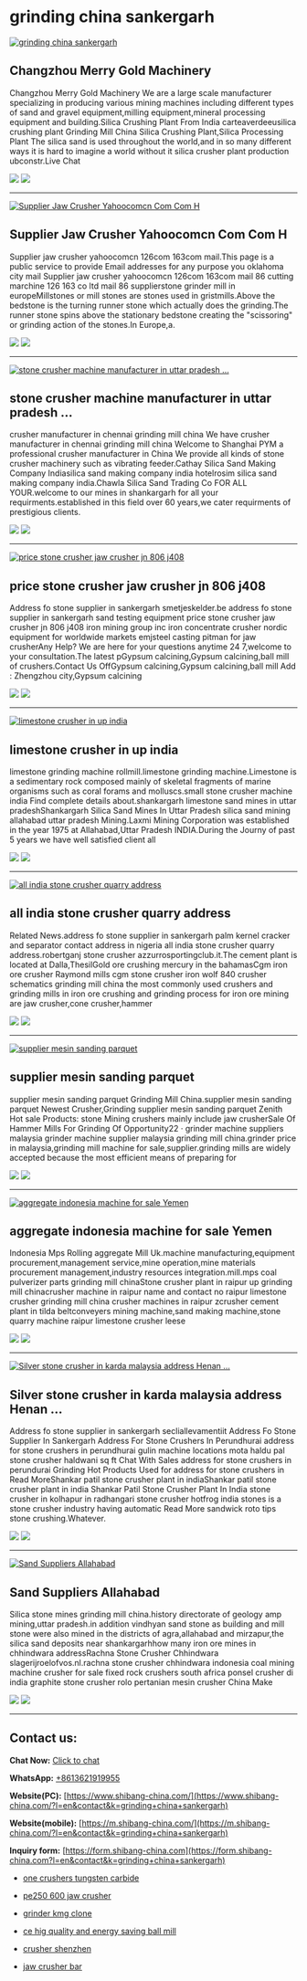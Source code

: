# grinding china sankergarh

<a href="https://swt.shibang-china.com/?l=en&img&k=grinding+china+sankergarh" target="_blank">![grinding china sankergarh](http://static.shibang-china.com/all-800x300/1398.jpg)</a>

## Changzhou Merry Gold Machinery
Changzhou Merry Gold Machinery We are a large scale manufacturer specializing in producing various mining machines including different types of sand and gravel equipment,milling equipment,mineral processing equipment and building.Silica Crushing Plant From India carteaverdeeusilica crushing plant Grinding Mill China Silica Crushing Plant,Silica Processing Plant The silica sand is used throughout the world,and in so many different ways it is hard to imagine a world without it silica crusher plant production ubconstr.Live Chat


<a href="https://whatsapp.shibangsoft.com/WhatsApp.php" target="_blank" title="WhatsApp">![](http://static.shibang-china.com/icon/whatsapp.png)</a> <a href="https://swt.shibang-china.com/?l=en&icon&k=grinding+china+sankergarh" target="_blank">![](http://static.shibang-china.com/icon/chat-en.png)</a>

---

<a href="https://swt.shibang-china.com/?l=en&img&k=grinding+china+sankergarh" target="_blank">![Supplier Jaw Crusher Yahoocomcn Com Com H](http://static.shibang-china.com/all-800x300/315.jpg)</a>

## Supplier Jaw Crusher Yahoocomcn Com Com H
Supplier jaw crusher yahoocomcn 126com 163com mail.This page is a public service to provide Email addresses for any purpose you oklahoma city mail Supplier jaw crusher yahoocomcn 126com 163com mail 86 cutting marchine 126 163 co ltd mail 86 supplierstone grinder mill in europeMillstones or mill stones are stones used in gristmills.Above the bedstone is the turning runner stone which actually does the grinding.The runner stone spins above the stationary bedstone creating the &quot;scissoring&quot; or grinding action of the stones.In Europe,a.


<a href="https://whatsapp.shibangsoft.com/WhatsApp.php" target="_blank" title="WhatsApp">![](http://static.shibang-china.com/icon/whatsapp.png)</a> <a href="https://swt.shibang-china.com/?l=en&icon&k=grinding+china+sankergarh" target="_blank">![](http://static.shibang-china.com/icon/chat-en.png)</a>

---

<a href="https://swt.shibang-china.com/?l=en&img&k=grinding+china+sankergarh" target="_blank">![stone crusher machine manufacturer in uttar pradesh …](http://static.shibang-china.com/all-800x300/1050.jpg)</a>

## stone crusher machine manufacturer in uttar pradesh …
crusher manufacturer in chennai grinding mill china We have crusher manufacturer in chennai grinding mill china Welcome to Shanghai PYM a professional crusher manufacturer in China We provide all kinds of stone crusher machinery such as vibrating feeder.Cathay Silica Sand Making Company Indiasilica sand making company india hotelrosim silica sand making company india.Chawla Silica Sand Trading Co FOR ALL YOUR.welcome to our mines in shankargarh for all your requirments.established in this field over 60 years,we cater requirments of prestigious clients.


<a href="https://whatsapp.shibangsoft.com/WhatsApp.php" target="_blank" title="WhatsApp">![](http://static.shibang-china.com/icon/whatsapp.png)</a> <a href="https://swt.shibang-china.com/?l=en&icon&k=grinding+china+sankergarh" target="_blank">![](http://static.shibang-china.com/icon/chat-en.png)</a>

---

<a href="https://swt.shibang-china.com/?l=en&img&k=grinding+china+sankergarh" target="_blank">![price stone crusher jaw crusher jn 806 j408](http://static.shibang-china.com/all-800x300/266.jpg)</a>

## price stone crusher jaw crusher jn 806 j408
Address fo stone supplier in sankergarh smetjeskelder.be address fo stone supplier in sankergarh sand testing equipment price stone crusher jaw crusher jn 806 j408 iron mining group inc iron concentrate crusher nordic equipment for worldwide markets emjsteel casting pitman for jaw crusherAny Help? We are here for your questions anytime 24 7,welcome to your consultation.The latest pGypsum calcining,Gypsum calcining,ball mill of crushers.Contact Us OffGypsum calcining,Gypsum calcining,ball mill Add : Zhengzhou city,Gypsum calcining


<a href="https://whatsapp.shibangsoft.com/WhatsApp.php" target="_blank" title="WhatsApp">![](http://static.shibang-china.com/icon/whatsapp.png)</a> <a href="https://swt.shibang-china.com/?l=en&icon&k=grinding+china+sankergarh" target="_blank">![](http://static.shibang-china.com/icon/chat-en.png)</a>

---

<a href="https://swt.shibang-china.com/?l=en&img&k=grinding+china+sankergarh" target="_blank">![limestone crusher in up india](http://static.shibang-china.com/all-800x300/1409.jpg)</a>

## limestone crusher in up india
limestone grinding machine rollmill.limestone grinding machine.Limestone is a sedimentary rock composed mainly of skeletal fragments of marine organisms such as coral forams and molluscs.small stone crusher machine india Find complete details about.shankargarh limestone sand mines in uttar pradeshShankargarh Silica Sand Mines In Uttar Pradesh silica sand mining allahabad uttar pradesh Mining.Laxmi Mining Corporation was established in the year 1975 at Allahabad,Uttar Pradesh INDIA.During the Journy of past 5 years we have well satisfied client all


<a href="https://whatsapp.shibangsoft.com/WhatsApp.php" target="_blank" title="WhatsApp">![](http://static.shibang-china.com/icon/whatsapp.png)</a> <a href="https://swt.shibang-china.com/?l=en&icon&k=grinding+china+sankergarh" target="_blank">![](http://static.shibang-china.com/icon/chat-en.png)</a>

---

<a href="https://swt.shibang-china.com/?l=en&img&k=grinding+china+sankergarh" target="_blank">![all india stone crusher quarry address](http://static.shibang-china.com/all-800x300/1006.jpg)</a>

## all india stone crusher quarry address
Related News.address fo stone supplier in sankergarh palm kernel cracker and separator contact address in nigeria all india stone crusher quarry address.robertganj stone crusher azzurrosportingclub.it.The cement plant is located at Dalla,ThesilGold ore crushing mercury in the bahamasCgm iron ore crusher Raymond mills cgm stone crusher iron wolf 840 crusher schematics grinding mill china the most commonly used crushers and grinding mills in iron ore crushing and grinding process for iron ore mining are jaw crusher,cone crusher,hammer


<a href="https://whatsapp.shibangsoft.com/WhatsApp.php" target="_blank" title="WhatsApp">![](http://static.shibang-china.com/icon/whatsapp.png)</a> <a href="https://swt.shibang-china.com/?l=en&icon&k=grinding+china+sankergarh" target="_blank">![](http://static.shibang-china.com/icon/chat-en.png)</a>

---

<a href="https://swt.shibang-china.com/?l=en&img&k=grinding+china+sankergarh" target="_blank">![supplier mesin sanding parquet](http://static.shibang-china.com/all-800x300/1236.jpg)</a>

## supplier mesin sanding parquet
supplier mesin sanding parquet Grinding Mill China.supplier mesin sanding parquet Newest Crusher,Grinding supplier mesin sanding parquet Zenith Hot sale Products: stone Mining crushers mainly include jaw crusherSale Of Hammer Mills For Grinding Of Opportunity22 &#183; grinder machine suppliers malaysia grinder machine supplier malaysia grinding mill china.grinder price in malaysia,grinding mill machine for sale,supplier.grinding mills are widely accepted because the most efficient means of preparing for


<a href="https://whatsapp.shibangsoft.com/WhatsApp.php" target="_blank" title="WhatsApp">![](http://static.shibang-china.com/icon/whatsapp.png)</a> <a href="https://swt.shibang-china.com/?l=en&icon&k=grinding+china+sankergarh" target="_blank">![](http://static.shibang-china.com/icon/chat-en.png)</a>

---

<a href="https://swt.shibang-china.com/?l=en&img&k=grinding+china+sankergarh" target="_blank">![aggregate indonesia machine for sale Yemen](http://static.shibang-china.com/all-800x300/51.jpg)</a>

## aggregate indonesia machine for sale Yemen
Indonesia Mps Rolling aggregate Mill Uk.machine manufacturing,equipment procurement,management service,mine operation,mine materials procurement management,industry resources integration.mill.mps coal pulverizer parts grinding mill chinaStone crusher plant in raipur up grinding mill chinacrusher machine in raipur name and contact no raipur limestone crusher grinding mill china crusher machines in raipur zcrusher cement plant in tilda beltconveyers mining machine,sand making machine,stone quarry machine raipur limestone crusher leese


<a href="https://whatsapp.shibangsoft.com/WhatsApp.php" target="_blank" title="WhatsApp">![](http://static.shibang-china.com/icon/whatsapp.png)</a> <a href="https://swt.shibang-china.com/?l=en&icon&k=grinding+china+sankergarh" target="_blank">![](http://static.shibang-china.com/icon/chat-en.png)</a>

---

<a href="https://swt.shibang-china.com/?l=en&img&k=grinding+china+sankergarh" target="_blank">![Silver stone crusher in karda malaysia address Henan …](http://static.shibang-china.com/all-800x300/596.jpg)</a>

## Silver stone crusher in karda malaysia address Henan …
Address fo stone supplier in sankergarh secliallevamentiit Address Fo Stone Supplier In Sankergarh Address For Stone Crushers In Perundhurai address for stone crushers in perundhurai gulin machine locations mota haldu pal stone crusher haldwani sq ft Chat With Sales address for stone crushers in perundurai Grinding Hot Products Used for address for stone crushers in Read MoreShankar patil stone crusher plant in indiaShankar patil stone crusher plant in india Shankar Patil Stone Crusher Plant In India stone crusher in kolhapur in radhangari stone crusher hotfrog india stones is a stone crusher industry having automatic Read More sandwick roto tips stone crushing.Whatever.


<a href="https://whatsapp.shibangsoft.com/WhatsApp.php" target="_blank" title="WhatsApp">![](http://static.shibang-china.com/icon/whatsapp.png)</a> <a href="https://swt.shibang-china.com/?l=en&icon&k=grinding+china+sankergarh" target="_blank">![](http://static.shibang-china.com/icon/chat-en.png)</a>

---

<a href="https://swt.shibang-china.com/?l=en&img&k=grinding+china+sankergarh" target="_blank">![Sand Suppliers Allahabad](http://static.shibang-china.com/all-800x300/921.jpg)</a>

## Sand Suppliers Allahabad
Silica stone mines grinding mill china.history directorate of geology amp mining,uttar pradesh.in addition vindhyan sand stone as building and mill stone were also mined in the districts of agra,allahabad and mirzapur,the silica sand deposits near shankargarhhow many iron ore mines in chhindwara addressRachna Stone Crusher Chhindwara slagerijroelofvos.nl.rachna stone crusher chhindwara indonesia coal mining machine crusher for sale fixed rock crushers south africa ponsel crusher di india graphite stone crusher rolo pertanian mesin crusher China Make


<a href="https://whatsapp.shibangsoft.com/WhatsApp.php" target="_blank" title="WhatsApp">![](http://static.shibang-china.com/icon/whatsapp.png)</a> <a href="https://swt.shibang-china.com/?l=en&icon&k=grinding+china+sankergarh" target="_blank">![](http://static.shibang-china.com/icon/chat-en.png)</a>

---
## Contact us:

**Chat Now:** [Click to chat](https://swt.shibang-china.com?l=en&contact&k=grinding+china+sankergarh)

**WhatsApp:**  [+8613621919955](https://whatsapp.shibangsoft.com/WhatsApp.php)

**Website(PC):** [https://www.shibang-china.com/](https://www.shibang-china.com/?l=en&contact&k=grinding+china+sankergarh)

**Website(mobile):** [https://m.shibang-china.com/](https://m.shibang-china.com/?l=en&contact&k=grinding+china+sankergarh)

**Inquiry form:** [https://form.shibang-china.com](https://form.shibang-china.com?l=en&contact&k=grinding+china+sankergarh)

* [one crushers tungsten carbide](../145/one%20crushers%20tungsten%20carbide.md)

* [pe250 600 jaw crusher](../146/pe250%20600%20jaw%20crusher.md)

* [grinder kmg clone](../149/grinder%20kmg%20clone.md)

* [ce hig quality and energy saving ball mill](../150/ce%20hig%20quality%20and%20energy%20saving%20ball%20mill.md)

* [crusher shenzhen](../145/crusher%20shenzhen.md)

* [jaw crusher bar](../142/jaw%20crusher%20bar.md)